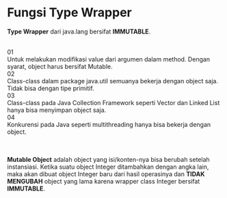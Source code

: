 # Fungsi Type Wrapper

<div class="text-sm">

**Type Wrapper** dari java.lang bersifat **IMMUTABLE**.


</div>
<br>
<div class="grid grid-cols-2 gap-4">
<div class='flex-row'>
<div class='text-orange text-4xl font-extrabold'>01</div>
<div class='font-light text-sm'>Untuk melakukan modifikasi value dari argumen dalam method. Dengan syarat, object harus bersifat Mutable.</div>
</div>
<div class='flex-row'>
<div class='text-orange text-4xl font-extrabold'>02</div>
<div class='font-light text-sm'>Class-class dalam package java.util semuanya bekerja dengan object saja. Tidak bisa dengan tipe primitif.</div>
</div>
<div class='flex-row'>
<div class='text-orange text-4xl font-extrabold'>03</div>
<div class='font-light text-sm'>Class-class pada Java Collection Framework seperti Vector dan Linked List hanya bisa menyimpan object saja.</div>
</div>
<div class='flex-row'>
<div class='text-orange text-4xl font-extrabold'>04</div>
<div class='font-light text-sm'>Konkurensi pada Java seperti multithreading hanya bisa bekerja dengan object.</div>
</div>
</div>
<br>
<br>
<div class='text-sm text-justify mt-4 font-light'>

**Mutable Object** adalah object yang isi/konten-nya bisa berubah setelah instansiasi. Ketika suatu object Integer ditambahkan dengan angka lain, maka akan dibuat object Integer baru dari hasil operasinya dan **TIDAK MENGUBAH** object yang lama karena wrapper class Integer bersifat **IMMUTABLE**.

</div>